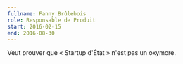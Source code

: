 ```yaml
---
fullname: Fanny Brûlebois
role: Responsable de Produit
start: 2016-02-15
end: 2016-08-30
---
```


Veut prouver que « Startup d'État » n'est pas un oxymore.
